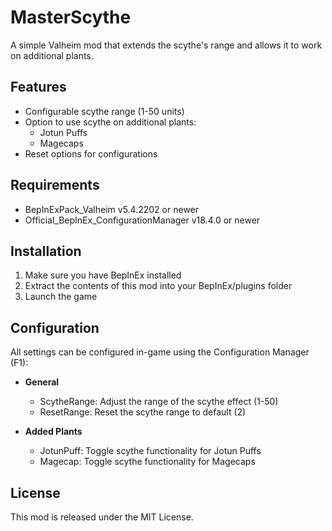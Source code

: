 # MasterScythe

A simple Valheim mod that extends the scythe's range and allows it to work on additional plants.

## Features

- Configurable scythe range (1-50 units)
- Option to use scythe on additional plants:
  - Jotun Puffs
  - Magecaps
- Reset options for configurations

## Requirements

- BepInExPack_Valheim v5.4.2202 or newer
- Official_BepInEx_ConfigurationManager v18.4.0 or newer

## Installation

1. Make sure you have BepInEx installed
2. Extract the contents of this mod into your BepInEx/plugins folder
3. Launch the game

## Configuration

All settings can be configured in-game using the Configuration Manager (F1):

- **General**
  - ScytheRange: Adjust the range of the scythe effect (1-50)
  - ResetRange: Reset the scythe range to default (2)

- **Added Plants**
  - JotunPuff: Toggle scythe functionality for Jotun Puffs
  - Magecap: Toggle scythe functionality for Magecaps


## License

This mod is released under the MIT License. 